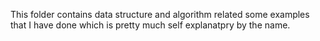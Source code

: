 This folder contains data structure and algorithm related some examples that I have done
which is pretty much self explanatpry by the name.
